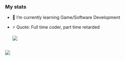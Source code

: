 ### My stats


- 🌱 I’m currently learning Game/Software Development
- ⚡ Quote: Full time coder, part time retarded

  <img align="center" src="https://github-readme-stats.vercel.app/api?username=lebyleafy&theme=dark&show_icons=true" />
<br>
  <img align="center" src="https://github-readme-stats.vercel.app/api/top-langs/?username=lebyleafy&theme=dark&layout=compact&langs_count=6" />




